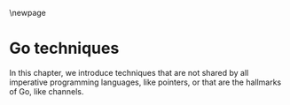 \newpage
# Go techniques

In this chapter, we introduce techniques that are not shared by all imperative programming languages, like pointers, or that are the hallmarks of Go, like channels.
